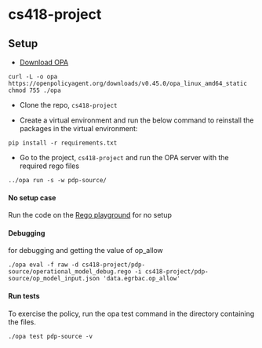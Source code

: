 # cs418-project

## Setup
- <a href="https://www.openpolicyagent.org/docs/latest/#running-opa">Download OPA</a>
```
curl -L -o opa https://openpolicyagent.org/downloads/v0.45.0/opa_linux_amd64_static
chmod 755 ./opa
```
- Clone the repo, `cs418-project`

- Create a virtual environment and run the below command to reinstall the packages in the virtual environment:
```
pip install -r requirements.txt
```
- Go to the project, `cs418-project` and run the OPA server with the required rego files
```
../opa run -s -w pdp-source/
```

#### No setup case
Run the code on the <a href="https://play.openpolicyagent.org/">Rego playground</a> for no setup

#### Debugging
for debugging and getting the value of op_allow
```
./opa eval -f raw -d cs418-project/pdp-source/operational_model_debug.rego -i cs418-project/pdp-source/op_model_input.json 'data.egrbac.op_allow'
```

#### Run tests
To exercise the policy, run the opa test command in the directory containing the files.
```
./opa test pdp-source -v
```
